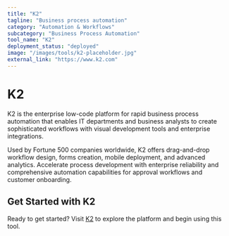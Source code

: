 ```yaml
---
title: "K2"
tagline: "Business process automation"
category: "Automation & Workflows"
subcategory: "Business Process Automation"
tool_name: "K2"
deployment_status: "deployed"
image: "/images/tools/k2-placeholder.jpg"
external_link: "https://www.k2.com"
---
```


# K2

K2 is the enterprise low-code platform for rapid business process automation that enables IT departments and business analysts to create sophisticated workflows with visual development tools and enterprise integrations.

Used by Fortune 500 companies worldwide, K2 offers drag-and-drop workflow design, forms creation, mobile deployment, and advanced analytics. Accelerate process development with enterprise reliability and comprehensive automation capabilities for approval workflows and customer onboarding.

## Get Started with K2

Ready to get started? Visit [K2](https://www.k2.com) to explore the platform and begin using this tool.